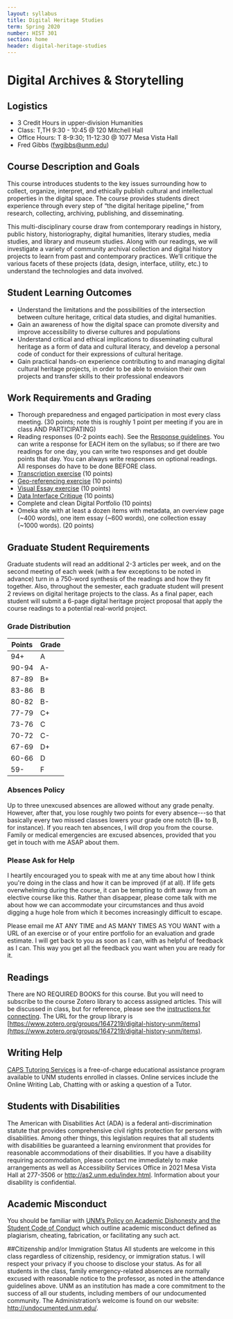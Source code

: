 ```yaml
---
layout: syllabus
title: Digital Heritage Studies
term: Spring 2020
number: HIST 301
section: home
header: digital-heritage-studies
---
```


# Digital Archives & Storytelling

## Logistics
- 3 Credit Hours in upper-division Humanities
- Class: T,TH 9:30 - 10:45 @ 120 Mitchell Hall
- Office Hours: T 8-9:30; 11-12:30 @ 1077 Mesa Vista Hall
- Fred Gibbs \([fwgibbs@unm.edu](mailto:fwgibbs@unm.edu)\)


## Course Description and Goals
This course introduces students to the key issues surrounding how to collect, organize, interpret, and ethically publish cultural and intellectual properties in the digital space. The course provides students direct experience through every step of “the digital heritage pipeline,” from research, collecting, archiving, publishing, and disseminating.

This multi-disciplinary course draw from contemporary readings in history, public history, historiography, digital humanities, literary studies, media studies, and library and museum studies. Along with our readings, we will investigate a variety of community archival collection and digital history projects to learn from past and contemporary practices. We’ll critique the various facets of these projects (data, design, interface, utility, etc.) to understand the technologies and data involved.


## Student Learning Outcomes
- Understand the limitations and the possibilities of the intersection between culture heritage, critical data studies, and digital humanities.
- Gain an awareness of how the digital space can promote diversity and improve accessibility to diverse cultures and populations
- Understand critical and ethical implications to disseminating cultural heritage as a form of data and cultural literacy, and develop a personal code of conduct for their expressions of cultural heritage.
- Gain practical hands-on experience contributing to and managing digital cultural heritage projects, in order to be able to envision their own projects and transfer skills to their professional endeavors


## Work Requirements and Grading
- Thorough preparedness and engaged participation in most every class meeting. (30 points; note this is roughly 1 point per meeting if you are in class AND PARTICIPATING)
- Reading responses (0-2 points each). See the [Response guidelines](response-guidelines). You can write a response for EACH item on the syllabus; so if there are two readings for one day, you can write two responses and get double points that day. You can always write responses on optional readings. All responses do have to be done BEFORE class.
- [Transcription exercise](transcription-guidelines) (10 points)
- [Geo-referencing exercise](georeferencing-guidelines) (10 points)
- [Visual Essay exercise](visual-essay-guidelines) (10 points)
- [Data Interface Critique](data-interface-critique) (10 points)
- Complete and clean Digital Portfolio (10 points)
- Omeka site with at least a dozen items with metadata, an overview page (~400 words), one item essay (~600 words), one collection essay (~1000 words). (20 points)

## Graduate Student Requirements
Graduate students will read an additional 2-3 articles per week, and on the second meeting of each week (with a few exceptions to be noted in advance) turn in a 750-word synthesis of the readings and how they fit together. Also, throughout the semester, each graduate student will present 2 reviews on digital heritage projects to the class. As a final paper, each student will submit a 6-page digital heritage project proposal that apply the course readings to a potential real-world project.


### Grade Distribution

Points | Grade
--- | ---
94+ | A
90-94 | A-
87-89 | B+
83-86 | B
80-82 | B-
77-79 | C+
73-76 | C
70-72 | C-
67-69 | D+
60-66 | D
59- | F

### Absences Policy
Up to three unexcused absences are allowed without any grade penalty. However, after that, you lose roughly two points for every absence---so that basically every two missed classes lowers your grade one notch (B+ to B, for instance). If you reach ten absences, I will drop you from the course. Family or medical emergencies are excused absences, provided that you get in touch with me ASAP about them.

### Please Ask for Help
I heartily encouraged you to speak with me at any time about how I think you're doing in the class and how it can be improved (if at all). If life gets overwhelming during the course, it can be tempting to drift away from an elective course like this. Rather than disappear, please come talk with me about how we can accommodate your circumstances and thus avoid digging a huge hole from which it becomes increasingly difficult to escape.

Please email me AT ANY TIME and AS MANY TIMES AS YOU WANT with a URL of an exercise or of your entire portfolio for an evaluation and grade estimate. I will get back to you as soon as I can, with as helpful of feedback as I can. This way you get all the feedback you want when you are ready for it.


## Readings
There are NO REQUIRED BOOKS for this course. But you will need to subscribe to the course Zotero library to access assigned articles. This will be discussed in class, but for reference, please see the [instructions for connecting](http://fredgibbs.net/courses/etc/zotero.html). The URL for the group library is [https://www.zotero.org/groups/1647219/digital-history-unm/items](https://www.zotero.org/groups/1647219/digital-history-unm/items).


## Writing Help
[CAPS Tutoring Services](http://caps.unm.edu/programs/online-tutoring/) is a free-of-charge educational assistance program available to UNM students enrolled in classes. Online services include the Online Writing Lab, Chatting with or asking a question of a Tutor.

## Students with Disabilities
The American with Disabilities Act (ADA) is a federal anti-discrimination statute that provides comprehensive civil rights protection for persons with disabilities. Among other things, this legislation requires that all students with disabilities be guaranteed a learning environment that provides for reasonable accommodations of their disabilities. If you have a disability requiring accommodation, please contact me immediately to make arrangements as well as Accessibility Services Office in 2021 Mesa Vista Hall at 277-3506 or http://as2.unm.edu/index.html. Information about your disability is confidential.

## Academic Misconduct
You should be familiar with [UNM’s Policy on Academic Dishonesty and the Student Code of Conduct](http://pathfinder.unm.edu/policies.htm#studentcode) which outline academic misconduct defined as plagiarism, cheating, fabrication, or facilitating any such act.


##Citizenship and/or Immigration Status
All students are welcome in this class regardless of citizenship, residency, or immigration status.  I will respect your privacy if you choose to disclose your status. As for all students in the class, family emergency-related absences are normally excused with reasonable notice to the professor, as noted in the attendance guidelines above.  UNM as an institution has made a core commitment to the success of all our students, including members of our undocumented community.  The Administration’s welcome is found on our website: http://undocumented.unm.edu/.
